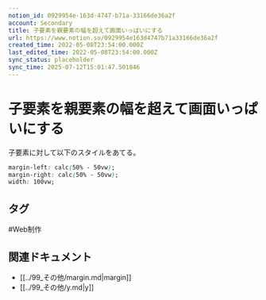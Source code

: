 ```yaml
---
notion_id: 0929954e-163d-4747-b71a-33166de36a2f
account: Secondary
title: 子要素を親要素の幅を超えて画面いっぱいにする
url: https://www.notion.so/0929954e163d4747b71a33166de36a2f
created_time: 2022-05-08T23:54:00.000Z
last_edited_time: 2022-05-08T23:54:00.000Z
sync_status: placeholder
sync_time: 2025-07-12T15:01:47.501846
---
```

# 子要素を親要素の幅を超えて画面いっぱいにする

子要素に対して以下のスタイルをあてる。
```css
margin-left: calc(50% - 50vw);
margin-right: calc(50% - 50vw);
width: 100vw;
```

## タグ

#Web制作 

## 関連ドキュメント

- [[../99_その他/margin.md|margin]]
- [[../99_その他/y.md|y]]
